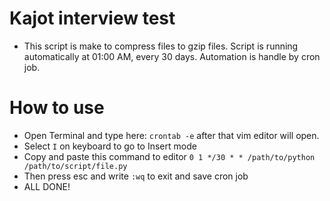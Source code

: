 # Kajot interview test
- This script is make to compress files to gzip files. Script is running automatically at 01:00 AM, every 30 days. Automation is handle by cron job.

# How to use
- Open Terminal and type here: `crontab -e`
    after that vim editor will open.
- Select `I` on keyboard to go to Insert mode
- Copy and paste this command to editor `0 1 */30 * * /path/to/python /path/to/script/file.py`
- Then press esc and write `:wq` to exit and save cron job
- ALL DONE!
